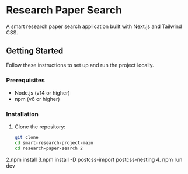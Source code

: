 # Research Paper Search

A smart research paper search application built with Next.js and Tailwind CSS.

## Getting Started

Follow these instructions to set up and run the project locally.

### Prerequisites

- Node.js (v14 or higher)
- npm (v6 or higher)

### Installation

1. Clone the repository:

   ```sh
   git clone 
   cd smart-research-project-main
   cd research-paper-search 2

2.npm install
3.npm install -D postcss-import postcss-nesting
4. npm run dev
